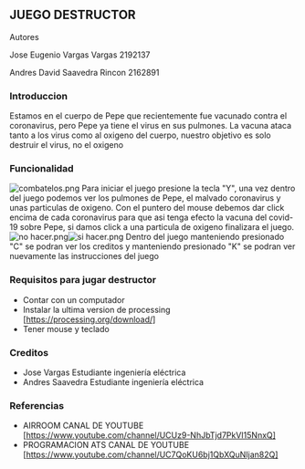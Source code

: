 ## JUEGO DESTRUCTOR
Autores

Jose Eugenio Vargas Vargas 2192137

Andres David Saavedra Rincon 2162891

### Introduccion


Estamos en el cuerpo de Pepe que recientemente fue vacunado contra el coronavirus, pero Pepe ya tiene el virus en sus pulmones.
La vacuna ataca tanto a los virus como al oxigeno del cuerpo, nuestro objetivo es solo destruir el virus, no el oxigeno

### Funcionalidad

![combatelos.png](https://www.dropbox.com/s/z7f6vdmpibzxhl0/combatelos.png?dl=0&raw=1)
Para iniciar el juego presione la tecla "Y", una vez dentro del juego podemos ver los pulmones de Pepe, el malvado coronavirus y unas particulas de oxigeno.
Con el puntero del mouse debemos dar click encima de cada coronavirus para que asi tenga efecto la vacuna del covid-19 sobre Pepe, si damos click a una particula de oxigeno finalizara
el juego.
![no hacer.png](https://www.dropbox.com/s/judkny3tg9352yi/no%20hacer.png?dl=0&raw=1)![si hacer.png](https://www.dropbox.com/s/ya747qv3cgoq6qm/si%20hacer.png?dl=0&raw=1)
Dentro del juego manteniendo presionado "C" se podran ver los creditos y manteniendo presionado "K" se podran ver nuevamente las instrucciones del juego

### Requisitos para jugar destructor
- Contar con un computador
- Instalar la ultima version de processing [https://processing.org/download/]
- Tener mouse y teclado

### Creditos
- Jose Vargas Estudiante ingeniería eléctrica
- Andres Saavedra Estudiante ingeniería eléctrica

### Referencias
- AIRROOM CANAL DE YOUTUBE [https://www.youtube.com/channel/UCUz9-NhJbTjd7PkVI15NnxQ]
- PROGRAMACION ATS CANAL DE YOUTUBE [https://www.youtube.com/channel/UC7QoKU6bj1QbXQuNIjan82Q]
